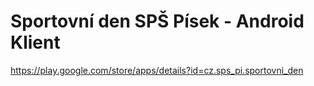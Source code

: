 # Sportovní den SPŠ Písek - Android Klient

https://play.google.com/store/apps/details?id=cz.sps_pi.sportovni_den
